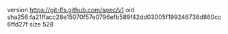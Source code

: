 version https://git-lfs.github.com/spec/v1
oid sha256:fa21ffacc28e15070f57e0796efb589f42dd03005f199246736d860cc6ffd27f
size 528
